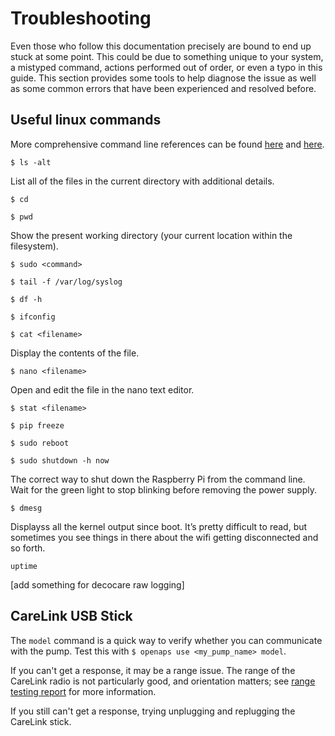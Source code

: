 # Troubleshooting

Even those who follow this documentation precisely are bound to end up stuck at some point. This could be due to something unique to your system, a mistyped command, actions performed out of order, or even a typo in this guide. This section provides some tools to help diagnose the issue as well as some common errors that have been experienced and resolved before.

## Useful linux commands

More comprehensive command line references can be found [here](http://www.computerworld.com/article/2598082/linux/linux-linux-command-line-cheat-sheet.html) and [here](http://www.pixelbeat.org/cmdline.html).

`$ ls -alt`

List all of the files in the current directory with additional details.

`$ cd`

`$ pwd`

Show the present working directory (your current location within the filesystem).

`$ sudo <command>`

`$ tail -f /var/log/syslog`

`$ df -h`

`$ ifconfig`

`$ cat <filename>`

Display the contents of the file.

`$ nano <filename>`

Open and edit the file in the nano text editor.

`$ stat <filename>`

`$ pip freeze`

`$ sudo reboot`

`$ sudo shutdown -h now`

The correct way to shut down the Raspberry Pi from the command line. Wait for the green light to stop blinking before removing the power supply.

`$ dmesg`

Displayss all the kernel output since boot. It’s pretty difficult to read, but sometimes you see things in there about the wifi getting disconnected and so forth.

`uptime`

[add something for decocare raw logging]

## CareLink USB Stick

The `model` command is a quick way to verify whether you can communicate with the pump. Test this with `$ openaps use <my_pump_name> model`.

If you can't get a response, it may be a range issue. The range of the CareLink radio is not particularly good, and orientation matters; see [range testing report](https://gist.github.com/channemann/0ff376e350d94ccc9f00) for more information.

If you still can't get a response, trying unplugging and replugging the CareLink stick.

